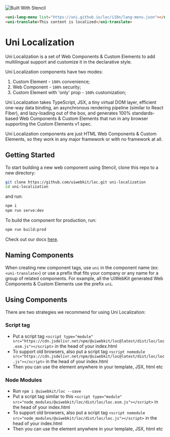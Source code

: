 ![Built With Stencil](https://img.shields.io/badge/-Built%20With%20Stencil-16161d.svg?logo=data%3Aimage%2Fsvg%2Bxml%3Bbase64%2CPD94bWwgdmVyc2lvbj0iMS4wIiBlbmNvZGluZz0idXRmLTgiPz4KPCEtLSBHZW5lcmF0b3I6IEFkb2JlIElsbHVzdHJhdG9yIDE5LjIuMSwgU1ZHIEV4cG9ydCBQbHVnLUluIC4gU1ZHIFZlcnNpb246IDYuMDAgQnVpbGQgMCkgIC0tPgo8c3ZnIHZlcnNpb249IjEuMSIgaWQ9IkxheWVyXzEiIHhtbG5zPSJodHRwOi8vd3d3LnczLm9yZy8yMDAwL3N2ZyIgeG1sbnM6eGxpbms9Imh0dHA6Ly93d3cudzMub3JnLzE5OTkveGxpbmsiIHg9IjBweCIgeT0iMHB4IgoJIHZpZXdCb3g9IjAgMCA1MTIgNTEyIiBzdHlsZT0iZW5hYmxlLWJhY2tncm91bmQ6bmV3IDAgMCA1MTIgNTEyOyIgeG1sOnNwYWNlPSJwcmVzZXJ2ZSI%2BCjxzdHlsZSB0eXBlPSJ0ZXh0L2NzcyI%2BCgkuc3Qwe2ZpbGw6I0ZGRkZGRjt9Cjwvc3R5bGU%2BCjxwYXRoIGNsYXNzPSJzdDAiIGQ9Ik00MjQuNywzNzMuOWMwLDM3LjYtNTUuMSw2OC42LTkyLjcsNjguNkgxODAuNGMtMzcuOSwwLTkyLjctMzAuNy05Mi43LTY4LjZ2LTMuNmgzMzYuOVYzNzMuOXoiLz4KPHBhdGggY2xhc3M9InN0MCIgZD0iTTQyNC43LDI5Mi4xSDE4MC40Yy0zNy42LDAtOTIuNy0zMS05Mi43LTY4LjZ2LTMuNkgzMzJjMzcuNiwwLDkyLjcsMzEsOTIuNyw2OC42VjI5Mi4xeiIvPgo8cGF0aCBjbGFzcz0ic3QwIiBkPSJNNDI0LjcsMTQxLjdIODcuN3YtMy42YzAtMzcuNiw1NC44LTY4LjYsOTIuNy02OC42SDMzMmMzNy45LDAsOTIuNywzMC43LDkyLjcsNjguNlYxNDEuN3oiLz4KPC9zdmc%2BCg%3D%3D&colorA=16161d&style=flat-square)

<!--
```
<custom-element-demo>
  <template>
    <script type="module" src="https://cdn.jsdelivr.net/npm/@uiwebkit/icn@1.0.0/dist/icn/icn.esm.js"></script>
    <script type="module" src="https://cdn.jsdelivr.net/npm/@uiwebkit/mat@1.0.0/dist/mat.esm.js"></script>
    <script type="module" src="https://cdn.jsdelivr.net/npm/@uiwebkit/udk@1.0.3/dist/udk.esm.js"></script>
    <script type="module" src="https://cdn.jsdelivr.net/npm/@uiwebkit/loc@1.1.4/dist/loc/loc.esm.js"></script>
  </template>
</custom-element-demo>
```
-->
```html
<uni-lang-menu list="https://uni.github.io/loc/i18n/lang-menu.json"></uni-lang-menu>
<uni-translate>This content is localized</uni-translate>
```

# Uni Localization

Uni Localization is a set of Web Components & Custom Elements to add multilingual support and customize it in the declarative style.

Uni Localization components have two modes:
1. Custom Element - `100%` convenience;
2. Web Component - `100%` security;
3. Custom Element with 'only' prop - `100%` customization;

Uni Localization takes TypeScript, JSX, a tiny virtual DOM layer, efficient one-way data binding, an asynchronous rendering pipeline (similar to React Fiber), and lazy-loading out of the box, and generates 100% standards-based Web Components & Custom Elements that run in any browser supporting the Custom Elements v1 spec.

Uni Localization components are just HTML Web Components & Custom Elements, so they work in any major framework or with no framework at all.

## Getting Started

To start building a new web component using Stencil, clone this repo to a new directory:

```bash
git clone https://github.com/uiwebkit/loc.git uni-localization
cd uni-localization
```

and run:

```bash
npm i
npm run serve:dev
```

To build the component for production, run:

```bash
npm run build:prod
```

Check out our docs [here](https://uiwebkit.com/wgt/loc/1).


## Naming Components

When creating new component tags, use `uni` in the component name (ex: `<uni-translate>`) or use a prefix that fits your company or any name for a group of related components. For example, all the UiWebKit generated Web Components & Custom Elements use the prefix `uni`.


## Using Components

There are two strategies we recommend for using Uni Localization:

### Script tag

- Put a script tag `<script type="module" src="https://cdn.jsdelivr.net/npm/@uiwebkit/loc@latest/dist/loc/loc.esm.js"></script>` in the head of your index.html
- To support old browsers, also put a script tag `<script nomodule src="https://cdn.jsdelivr.net/npm/@uiwebkit/loc@latest/dist/loc/loc.js"></script>` in the head of your index.html
- Then you can use the element anywhere in your template, JSX, html etc

### Node Modules
- Run `npm i @uiwebkit/loc --save`
- Put a script tag similar to this `<script type="module" src="node_modules/@uiwebkit/loc/dist/loc/loc.esm.js"></script>` in the head of your index.html
- To support old browsers, also put a script tag `<script nomodule src="node_modules/@uiwebkit/loc/dist/loc/loc.js"></script>` in the head of your index.html
- Then you can use the element anywhere in your template, JSX, html etc
